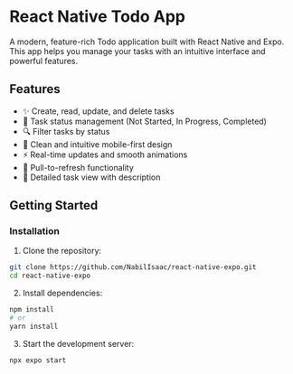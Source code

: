 # React Native Todo App

A modern, feature-rich Todo application built with React Native and Expo. This app helps you manage your tasks with an intuitive interface and powerful features.

## Features

- ✨ Create, read, update, and delete tasks
- 🔄 Task status management (Not Started, In Progress, Completed)
- 🔍 Filter tasks by status
- 📱 Clean and intuitive mobile-first design
- ⚡ Real-time updates and smooth animations
- 🔄 Pull-to-refresh functionality
- 📝 Detailed task view with description

## Getting Started

### Installation

1. Clone the repository:
```bash
git clone https://github.com/NabilIsaac/react-native-expo.git
cd react-native-expo
```

2. Install dependencies:
```bash
npm install
# or
yarn install
```

3. Start the development server:
```bash
npx expo start
```

